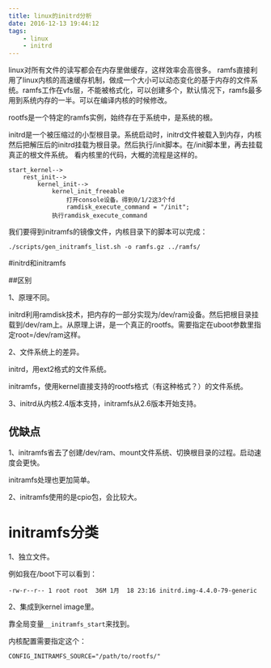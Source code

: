 ```yaml
---
title: linux的initrd分析
date: 2016-12-13 19:44:12
tags:
	- linux
	- initrd
---
```

linux对所有文件的读写都会在内存里做缓存，这样效率会高很多。
ramfs直接利用了linux内核的高速缓存机制，做成一个大小可以动态变化的基于内存的文件系统。ramfs工作在vfs层，不能被格式化，可以创建多个，默认情况下，ramfs最多用到系统内存的一半。可以在编译内核的时候修改。

rootfs是一个特定的ramfs实例，始终存在于系统中，是系统的根。

initrd是一个被压缩过的小型根目录。系统启动时，initrd文件被载入到内存，内核然后把解压后的initrd挂载为根目录。然后执行/init脚本。在/init脚本里，再去挂载真正的根文件系统。
看内核里的代码，大概的流程是这样的。
```
start_kernel-->
	rest_init-->
		kernel_init-->
			kernel_init_freeable
				打开console设备。得到0/1/2这3个fd
				ramdisk_execute_command = "/init";
			执行ramdisk_execute_command
```



我们要得到initramfs的镜像文件，内核目录下的脚本可以完成：

```
./scripts/gen_initramfs_list.sh -o ramfs.gz ../ramfs/  
```

#initrd和initramfs

##区别

1、原理不同。

initrd利用ramdisk技术，把内存的一部分实现为/dev/ram设备。然后把根目录挂载到/dev/ram上。从原理上讲，是一个真正的rootfs。需要指定在uboot参数里指定root=/dev/ram这样。



2、文件系统上的差异。

initrd，用ext2格式的文件系统。

initramfs，使用kernel直接支持的rootfs格式（有这种格式？）的文件系统。

3、initrd从内核2.4版本支持，initramfs从2.6版本开始支持。

## 优缺点

1、initramfs省去了创建/dev/ram、mount文件系统、切换根目录的过程。启动速度会更快。

initramfs处理也更加简单。

2、initramfs使用的是cpio包，会比较大。

# initramfs分类

1、独立文件。

例如我在/boot下可以看到：

```
-rw-r--r-- 1 root root  36M 1月  18 23:16 initrd.img-4.4.0-79-generic
```

2、集成到kernel image里。

靠全局变量`__initramfs_start`来找到。

内核配置需要指定这个：

```
CONFIG_INITRAMFS_SOURCE="/path/to/rootfs/"
```

